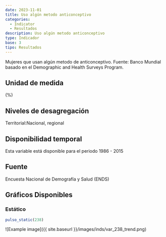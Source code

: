 ```yaml
---
date: 2023-11-01
title: Uso algún metodo anticonceptivo
categories:
  - Indicator
  - Resultados
description: Uso algún metodo anticonceptivo
type: Indicador
base: 3
tipo: Resultados
--- 
```


Mujeres que usan algún metodo de anticonceptivo.
Fuente: Banco Mundial basado en el Demographic and Health Surveys Program.

## Unidad de medida
(%)

## Niveles de desagregación
Territorial:Nacional, regional

## Disponibilidad temporal
Esta variable está disponible para el periodo 1986 - 2015

## Fuente
Encuesta Nacional de Demografía y Salud (ENDS)

## Gráficos Disponibles

### Estático

``` R
pulso_static(238)
```

![Example image]({{ site.baseurl }}/images/inds/var_238_trend.png)